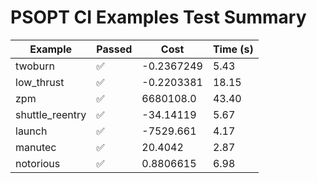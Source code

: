 # PSOPT CI Examples Test Summary

| Example | Passed | Cost | Time (s) |
|---|---|---|---|
| twoburn | ✅ | -0.2367249 | 5.43 |
| low_thrust | ✅ | -0.2203381 | 18.15 |
| zpm | ✅ | 6680108.0 | 43.40 |
| shuttle_reentry | ✅ | -34.14119 | 5.67 |
| launch | ✅ | -7529.661 | 4.17 |
| manutec | ✅ | 20.4042 | 2.87 |
| notorious | ✅ | 0.8806615 | 6.98 |